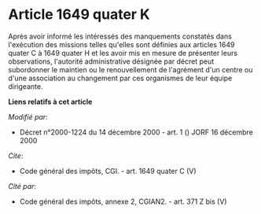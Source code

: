 # Article 1649 quater K

Après avoir informé les intéressés des manquements constatés dans l'exécution des missions telles qu'elles sont définies aux
articles 1649 quater C à 1649 quater H et les avoir mis en mesure de présenter leurs observations, l'autorité administrative
désignée par décret peut subordonner le maintien ou le renouvellement de l'agrément d'un centre ou d'une association au
changement par ces organismes de leur équipe dirigeante.

**Liens relatifs à cet article**

_Modifié par_:

  - Décret n°2000-1224 du 14 décembre 2000 - art. 1 () JORF 16 décembre 2000

_Cite_:

  - Code général des impôts, CGI. - art. 1649 quater C (V)

_Cité par_:

  - Code général des impôts, annexe 2, CGIAN2. - art. 371 Z bis (V)
